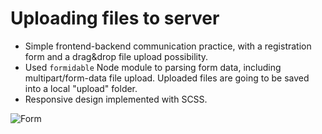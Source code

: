 # Uploading files to server

- Simple frontend-backend communication practice, with a registration form and a drag&drop file upload possibility.
- Used `formidable` Node module to parsing form data, including multipart/form-data file upload. Uploaded files are going to be saved into a local "upload" folder.
- Responsive design implemented with SCSS.

![Form](https://user-images.githubusercontent.com/83576776/130460091-b5ea6b61-71c1-4702-81e3-b8427429969b.png)
